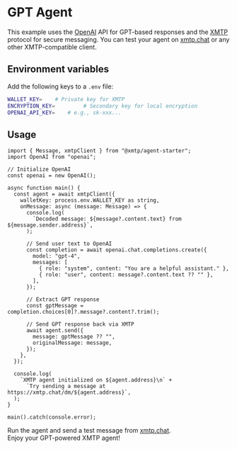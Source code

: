 # GPT Agent

This example uses the [OpenAI](https://openai.com) API for GPT-based responses and the [XMTP](https://xmtp.org) protocol for secure messaging. You can test your agent on [xmtp.chat](https://xmtp.chat) or any other XMTP-compatible client.

## Environment variables

Add the following keys to a `.env` file:

```bash
WALLET_KEY=    # Private key for XMTP
ENCRYPTION_KEY=         # Secondary key for local encryption
OPENAI_API_KEY=    # e.g., sk-xxx...
```

## Usage

```tsx
import { Message, xmtpClient } from "@xmtp/agent-starter";
import OpenAI from "openai";

// Initialize OpenAI
const openai = new OpenAI();

async function main() {
  const agent = await xmtpClient({
    walletKey: process.env.WALLET_KEY as string,
    onMessage: async (message: Message) => {
      console.log(
        `Decoded message: ${message?.content.text} from ${message.sender.address}`,
      );

      // Send user text to OpenAI
      const completion = await openai.chat.completions.create({
        model: "gpt-4",
        messages: [
          { role: "system", content: "You are a helpful assistant." },
          { role: "user", content: message?.content.text ?? "" },
        ],
      });

      // Extract GPT response
      const gptMessage = completion.choices[0]?.message?.content?.trim();

      // Send GPT response back via XMTP
      await agent.send({
        message: gptMessage ?? "",
        originalMessage: message,
      });
    },
  });

  console.log(
    `XMTP agent initialized on ${agent.address}\n` +
      `Try sending a message at https://xmtp.chat/dm/${agent.address}`,
  );
}

main().catch(console.error);
```

Run the agent and send a test message from [xmtp.chat](https://xmtp.chat).  
Enjoy your GPT-powered XMTP agent!
